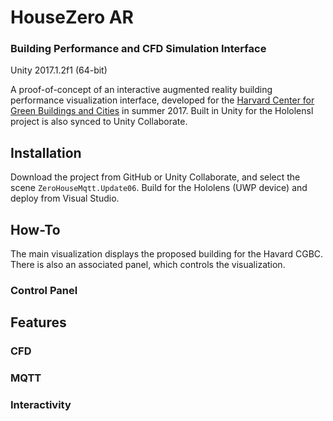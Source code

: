# HouseZero AR
### Building Performance and CFD Simulation Interface
Unity 2017.1.2f1 (64-bit)

A proof-of-concept of an interactive augmented reality building performance visualization interface, developed for the [Harvard Center for Green Buildings and Cities](http://harvardcgbc.org/) in summer 2017. Built in Unity for the Hololensl project is also synced to Unity Collaborate.


## Installation
Download the project from GitHub or Unity Collaborate, and select the scene `ZeroHouseMqtt.Update06`. Build for the Hololens (UWP device) and deploy from Visual Studio.

## How-To
The main visualization displays the proposed building for the Havard CGBC. There is also an associated panel, which controls the visualization.

### Control Panel


## Features

### CFD

### MQTT

### Interactivity
